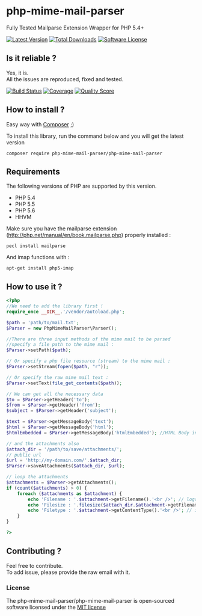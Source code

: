 # php-mime-mail-parser

Fully Tested Mailparse Extension Wrapper for PHP 5.4+

[![Latest Version](https://img.shields.io/github/release/php-mime-mail-parser/php-mime-mail-parser.svg?style=flat-square)](https://github.com/php-mime-mail-parser/php-mime-mail-parser/releases)
[![Total Downloads](https://img.shields.io/packagist/dt/php-mime-mail-parser/php-mime-mail-parser.svg?style=flat-square)](https://packagist.org/packages/php-mime-mail-parser/php-mime-mail-parser)
[![Software License](https://img.shields.io/badge/license-MIT-brightgreen.svg?style=flat-square)](LICENSE)

## Is it reliable ?

Yes, it is.  
All the issues are reproduced, fixed and tested.

[![Build Status](https://img.shields.io/travis/php-mime-mail-parser/php-mime-mail-parser/master.svg?style=flat-square)](https://travis-ci.org/php-mime-mail-parser/php-mime-mail-parser)
[![Coverage](https://img.shields.io/coveralls/php-mime-mail-parser/php-mime-mail-parser.svg?style=flat-square)](https://coveralls.io/r/php-mime-mail-parser/php-mime-mail-parser)
[![Quality Score](https://img.shields.io/scrutinizer/g/php-mime-mail-parser/php-mime-mail-parser.svg?style=flat-square)](https://scrutinizer-ci.com/g/php-mime-mail-parser/php-mime-mail-parser)

## How to install ?

Easy way with [Composer](https://getcomposer.org/) ;)

To install this library, run the command below and you will get the latest version

	composer require php-mime-mail-parser/php-mime-mail-parser

## Requirements

The following versions of PHP are supported by this version.

* PHP 5.4
* PHP 5.5
* PHP 5.6
* HHVM

Make sure you have the mailparse extension (http://php.net/manual/en/book.mailparse.php) properly installed : 

	pecl install mailparse
	
And imap functions with :

	apt-get install php5-imap

## How to use it ?

```php
<?php
//We need to add the library first !
require_once __DIR__.'/vendor/autoload.php';

$path = 'path/to/mail.txt';
$Parser = new PhpMimeMailParser\Parser();

//There are three input methods of the mime mail to be parsed
//specify a file path to the mime mail :
$Parser->setPath($path); 

// Or specify a php file resource (stream) to the mime mail :
$Parser->setStream(fopen($path, "r"));

// Or specify the raw mime mail text :
$Parser->setText(file_get_contents($path));

// We can get all the necessary data
$to = $Parser->getHeader('to');
$from = $Parser->getHeader('from');
$subject = $Parser->getHeader('subject');

$text = $Parser->getMessageBody('text');
$html = $Parser->getMessageBody('html');
$htmlEmbedded = $Parser->getMessageBody('htmlEmbedded'); //HTML Body included data

// and the attachments also
$attach_dir = '/path/to/save/attachments/';
// public url
$url = 'http://my-domain.com/'.$attach_dir;
$Parser->saveAttachments($attach_dir, $url);

// loop the attachments
$attachments = $Parser->getAttachments();
if (count($attachments) > 0) {
	foreach ($attachments as $attachment) {
		echo 'Filename : '.$attachment->getFilename().'<br />'; // logo.jpg
		echo 'Filesize : '.filesize($attach_dir.$attachment->getFilename()).'<br />'; // 1000
		echo 'Filetype : '.$attachment->getContentType().'<br />'; // image/jpeg
	}
}

?>
```

## Contributing ?

Feel free to contribute.  
To add issue, please provide the raw email with it.

### License

The php-mime-mail-parser/php-mime-mail-parser is open-sourced software licensed under the [MIT license](http://opensource.org/licenses/MIT)
